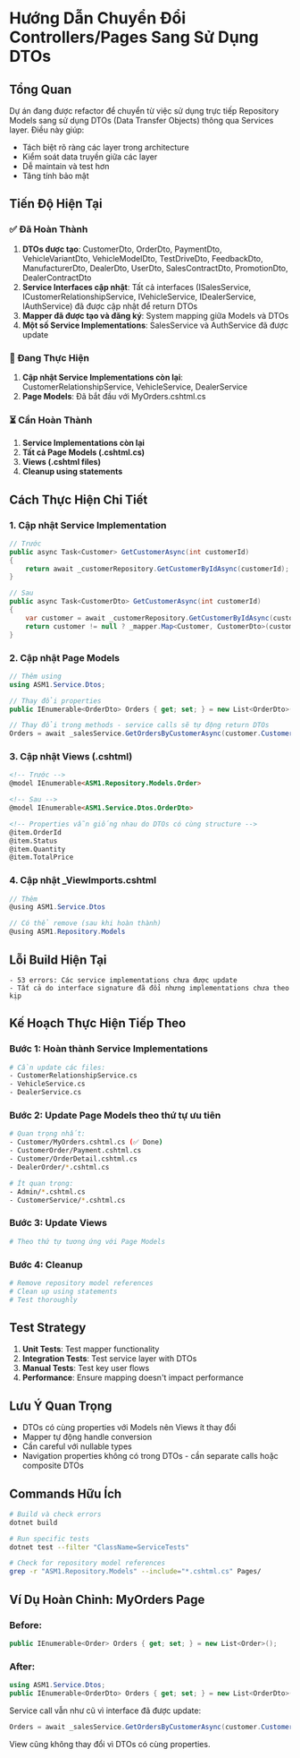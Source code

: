 # Hướng Dẫn Chuyển Đổi Controllers/Pages Sang Sử Dụng DTOs

## Tổng Quan
Dự án đang được refactor để chuyển từ việc sử dụng trực tiếp Repository Models sang sử dụng DTOs (Data Transfer Objects) thông qua Services layer. Điều này giúp:
- Tách biệt rõ ràng các layer trong architecture
- Kiểm soát data truyền giữa các layer
- Dễ maintain và test hơn
- Tăng tính bảo mật

## Tiến Độ Hiện Tại

### ✅ Đã Hoàn Thành
1. **DTOs được tạo**: CustomerDto, OrderDto, PaymentDto, VehicleVariantDto, VehicleModelDto, TestDriveDto, FeedbackDto, ManufacturerDto, DealerDto, UserDto, SalesContractDto, PromotionDto, DealerContractDto
2. **Service Interfaces cập nhật**: Tất cả interfaces (ISalesService, ICustomerRelationshipService, IVehicleService, IDealerService, IAuthService) đã được cập nhật để return DTOs
3. **Mapper đã được tạo và đăng ký**: System mapping giữa Models và DTOs
4. **Một số Service Implementations**: SalesService và AuthService đã được update

### 🔄 Đang Thực Hiện
1. **Cập nhật Service Implementations còn lại**: CustomerRelationshipService, VehicleService, DealerService
2. **Page Models**: Đã bắt đầu với MyOrders.cshtml.cs

### ⏳ Cần Hoàn Thành
1. **Service Implementations còn lại**
2. **Tất cả Page Models (.cshtml.cs)**
3. **Views (.cshtml files)**
4. **Cleanup using statements**

## Cách Thực Hiện Chi Tiết

### 1. Cập nhật Service Implementation
```csharp
// Trước
public async Task<Customer> GetCustomerAsync(int customerId)
{
    return await _customerRepository.GetCustomerByIdAsync(customerId);
}

// Sau  
public async Task<CustomerDto> GetCustomerAsync(int customerId)
{
    var customer = await _customerRepository.GetCustomerByIdAsync(customerId);
    return customer != null ? _mapper.Map<Customer, CustomerDto>(customer) : null;
}
```

### 2. Cập nhật Page Models
```csharp
// Thêm using
using ASM1.Service.Dtos;

// Thay đổi properties
public IEnumerable<OrderDto> Orders { get; set; } = new List<OrderDto>();

// Thay đổi trong methods - service calls sẽ tự động return DTOs
Orders = await _salesService.GetOrdersByCustomerAsync(customer.CustomerId);
```

### 3. Cập nhật Views (.cshtml)
```html
<!-- Trước -->
@model IEnumerable<ASM1.Repository.Models.Order>

<!-- Sau -->
@model IEnumerable<ASM1.Service.Dtos.OrderDto>

<!-- Properties vẫn giống nhau do DTOs có cùng structure -->
@item.OrderId
@item.Status
@item.Quantity
@item.TotalPrice
```

### 4. Cập nhật _ViewImports.cshtml
```csharp
// Thêm
@using ASM1.Service.Dtos

// Có thể remove (sau khi hoàn thành)
@using ASM1.Repository.Models
```

## Lỗi Build Hiện Tại
```
- 53 errors: Các service implementations chưa được update
- Tất cả do interface signature đã đổi nhưng implementations chưa theo kịp
```

## Kế Hoạch Thực Hiện Tiếp Theo

### Bước 1: Hoàn thành Service Implementations
```bash
# Cần update các files:
- CustomerRelationshipService.cs
- VehicleService.cs  
- DealerService.cs
```

### Bước 2: Update Page Models theo thứ tự ưu tiên
```bash
# Quan trọng nhất:
- Customer/MyOrders.cshtml.cs (✅ Done)
- CustomerOrder/Payment.cshtml.cs
- Customer/OrderDetail.cshtml.cs
- DealerOrder/*.cshtml.cs

# Ít quan trọng:
- Admin/*.cshtml.cs
- CustomerService/*.cshtml.cs
```

### Bước 3: Update Views
```bash
# Theo thứ tự tương ứng với Page Models
```

### Bước 4: Cleanup
```bash
# Remove repository model references
# Clean up using statements
# Test thoroughly
```

## Test Strategy
1. **Unit Tests**: Test mapper functionality
2. **Integration Tests**: Test service layer with DTOs
3. **Manual Tests**: Test key user flows
4. **Performance**: Ensure mapping doesn't impact performance

## Lưu Ý Quan Trọng
- DTOs có cùng properties với Models nên Views ít thay đổi
- Mapper tự động handle conversion
- Cần careful với nullable types
- Navigation properties không có trong DTOs - cần separate calls hoặc composite DTOs

## Commands Hữu Ích
```bash
# Build và check errors
dotnet build

# Run specific tests
dotnet test --filter "ClassName=ServiceTests"

# Check for repository model references
grep -r "ASM1.Repository.Models" --include="*.cshtml.cs" Pages/
```

## Ví Dụ Hoàn Chỉnh: MyOrders Page

### Before:
```csharp
public IEnumerable<Order> Orders { get; set; } = new List<Order>();
```

### After:
```csharp
using ASM1.Service.Dtos;
public IEnumerable<OrderDto> Orders { get; set; } = new List<OrderDto>();
```

Service call vẫn như cũ vì interface đã được update:
```csharp
Orders = await _salesService.GetOrdersByCustomerAsync(customer.CustomerId);
```

View cũng không thay đổi vì DTOs có cùng properties.